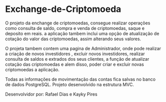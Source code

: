 # Exchange-de-Criptomoeda

  O projeto da enchange de criptomoedas, consegue realizar operações como consulta de saldo,
compra e venda de criptomoedas, saque e deposito em reais. a aplicação tambem inclui uma opção
de atualização de cotação do valor das criptomoedas, assim alterando seus valores.

  O projeta tambem contem uma pagina de Administrador, onde pode realizar a criação de novos investidores
, excluir novos investidores, realizar consulta de saldos e extrados dos seus clientes, a função de atualizar
cotação das criptomoedas e alem disso, poder criar e excluir novas criptomoedas a aplicação.

  Todas as informações de movimentação das contas fica salvas no banco de dados PostgreSQL.
  Projeto desenvolvido na estrutura MVC.

  Desenvolvidor por: 
    Rafael Dias e 
    Kayky Pires
